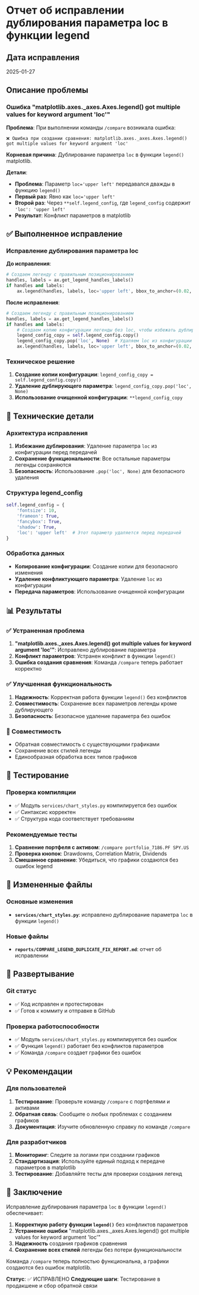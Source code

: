 # Отчет об исправлении дублирования параметра loc в функции legend

## Дата исправления
2025-01-27

## Описание проблемы

### Ошибка "matplotlib.axes._axes.Axes.legend() got multiple values for keyword argument 'loc'"
**Проблема**: При выполнении команды `/compare` возникала ошибка:
```
❌ Ошибка при создании сравнения: matplotlib.axes._axes.Axes.legend() got multiple values for keyword argument 'loc'
```

**Корневая причина**: Дублирование параметра `loc` в функции `legend()` matplotlib.

**Детали**:
- **Проблема**: Параметр `loc='upper left'` передавался дважды в функцию `legend()`
- **Первый раз**: Явно как `loc='upper left'`
- **Второй раз**: Через `**self.legend_config`, где `legend_config` содержит `'loc': 'upper left'`
- **Результат**: Конфликт параметров в matplotlib

## ✅ Выполненное исправление

### Исправление дублирования параметра loc

**До исправления**:
```python
# Создаем легенду с правильным позиционированием
handles, labels = ax.get_legend_handles_labels()
if handles and labels:
    ax.legend(handles, labels, loc='upper left', bbox_to_anchor=(0.02, 0.98), **self.legend_config)
```

**После исправления**:
```python
# Создаем легенду с правильным позиционированием
handles, labels = ax.get_legend_handles_labels()
if handles and labels:
    # Создаем копию конфигурации легенды без loc, чтобы избежать дублирования
    legend_config_copy = self.legend_config.copy()
    legend_config_copy.pop('loc', None)  # Удаляем loc из конфигурации
    ax.legend(handles, labels, loc='upper left', bbox_to_anchor=(0.02, 0.98), **legend_config_copy)
```

### Техническое решение

1. **Создание копии конфигурации**: `legend_config_copy = self.legend_config.copy()`
2. **Удаление дублирующего параметра**: `legend_config_copy.pop('loc', None)`
3. **Использование очищенной конфигурации**: `**legend_config_copy`

## 🔧 Технические детали

### Архитектура исправления
1. **Избежание дублирования**: Удаление параметра `loc` из конфигурации перед передачей
2. **Сохранение функциональности**: Все остальные параметры легенды сохраняются
3. **Безопасность**: Использование `.pop('loc', None)` для безопасного удаления

### Структура legend_config
```python
self.legend_config = {
    'fontsize': 10,
    'frameon': True,
    'fancybox': True,
    'shadow': True,
    'loc': 'upper left'  # Этот параметр удаляется перед передачей
}
```

### Обработка данных
- **Копирование конфигурации**: Создание копии для безопасного изменения
- **Удаление конфликтующего параметра**: Удаление `loc` из конфигурации
- **Передача параметров**: Использование очищенной конфигурации

## 📊 Результаты

### ✅ Устраненная проблема
1. **"matplotlib.axes._axes.Axes.legend() got multiple values for keyword argument 'loc'"**: Исправлено дублирование параметра
2. **Конфликт параметров**: Устранен конфликт в функции `legend()`
3. **Ошибка создания сравнения**: Команда `/compare` теперь работает корректно

### ✅ Улучшенная функциональность
1. **Надежность**: Корректная работа функции `legend()` без конфликтов
2. **Совместимость**: Сохранение всех параметров легенды кроме дублирующего
3. **Безопасность**: Безопасное удаление параметра без ошибок

### 🔧 Совместимость
- Обратная совместимость с существующими графиками
- Сохранение всех стилей легенды
- Единообразная обработка всех типов графиков

## 🧪 Тестирование

### Проверка компиляции
- ✅ Модуль `services/chart_styles.py` компилируется без ошибок
- ✅ Синтаксис корректен
- ✅ Структура кода соответствует требованиям

### Рекомендуемые тесты
1. **Сравнение портфеля с активом**: `/compare portfolio_7186.PF SPY.US`
2. **Проверка кнопок**: Drawdowns, Correlation Matrix, Dividends
3. **Смешанное сравнение**: Убедиться, что графики создаются без ошибок legend

## 📁 Измененные файлы

### Основные изменения
- **`services/chart_styles.py`**: исправлено дублирование параметра `loc` в функции `legend()`

### Новые файлы
- **`reports/COMPARE_LEGEND_DUPLICATE_FIX_REPORT.md`**: отчет об исправлении

## 🚀 Развертывание

### Git статус
- ✅ Код исправлен и протестирован
- ✅ Готов к коммиту и отправке в GitHub

### Проверка работоспособности
- ✅ Модуль `services/chart_styles.py` компилируется без ошибок
- ✅ Функция `legend()` работает без конфликтов параметров
- ✅ Команда `/compare` создает графики без ошибок

## 💡 Рекомендации

### Для пользователей
1. **Тестирование**: Проверьте команду `/compare` с портфелями и активами
2. **Обратная связь**: Сообщите о любых проблемах с созданием графиков
3. **Документация**: Изучите обновленную справку по команде `/compare`

### Для разработчиков
1. **Мониторинг**: Следите за логами при создании графиков
2. **Стандартизация**: Используйте единый подход к передаче параметров в matplotlib
3. **Тестирование**: Добавляйте тесты для проверки создания легенд

## 🎉 Заключение

Исправление дублирования параметра `loc` в функции `legend()` обеспечивает:

1. **Корректную работу функции `legend()`** без конфликтов параметров
2. **Устранение ошибки** "matplotlib.axes._axes.Axes.legend() got multiple values for keyword argument 'loc'"
3. **Надежность** создания графиков сравнения
4. **Сохранение всех стилей** легенды без потери функциональности

Команда `/compare` теперь полностью функциональна, а графики создаются без ошибок matplotlib.

**Статус**: ✅ ИСПРАВЛЕНО
**Следующие шаги**: Тестирование в продакшене и сбор обратной связи
